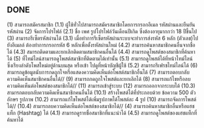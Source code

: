 ## DONE

(1) สามารถสมัครสมาชิก
(1.1) ผู้ใช้ทั่วไปสามารถสมัครสมาชิกโดยการกรอกอีเมล รหัสผ่านและยืนยัน
รหัสผ่าน
(2) จัดการโปรไฟล์
(2.1) ชื่อ เพศ รูปโปรไฟล์วันเดือนปีเกิด ซึ่งต้องอายุมากกว่า 18 ปีขึ้นไป
(3) สามารถรีเซ็ตรหัสผ่านได้
(3.1) เมื่อทำการรีเซ็ตรหัสผ่านระบบจะทำการส่งรหัส 6 หลัก (ตัวเลข)ไปยังอีเมลล์
ต้องทำการกรอกรหัส 6 หลักเพื่อตั้งรหัสผ่านใหม่
(4.2) สามารถค้นหาสมาชิกคนอื่นจากชื่อได้
(4.3) สมารถติดตามและยกเลิกติดตามสมาชิกคนอื่นได้
(4.4) สามารถดูโพสต์ของสมาชิกที่ค้นหาได้
(5) ที่ไทม์ไลน์สามารถดูโพสต์สมาชิกที่ติดตามได้เท่านั้น
(5.1) สามารถดูโพสต์ได้ที่หน้าไทม์ไลน์ ซึ่งเรียงลำดับโพสใหม่อยู่ด้านบนสุด หรือเข้า
ไปดูที่หน้าบัญชีผู้ใช้
(5.2) สามารถรีเฟรชไทม์ไลน์ได้
(6) สามารถดูข้อมูลนับการกดถูกใจหรือแสดงความคิดเห็นต่อโพสต์สมาชิกอื่นได้
(7) สามารถตอบกลับความคิดเห็นสมาชิกคนอื่นได้//
(9) สามารถกดถูกใจโพสต์และยกเลิกได้
(8) สามารถแก้ไขหรือลบความคิดเห็นต่อโพสต์ของสมาชิกได้//
(11) สามารถเข้าสู่ระบบ
(12) สามารถออกจากระบบได้
(10.3) สามารถตอบกลับความคิดเห็นสมาชิกคนอื่นได้
(10.1) สร้างโพสต์ได้ที่ประกอบด้วย ข้อความ 500 ตัวอักษร รูปภาพ
(10.2) สามารถแก้ไขโพสต์ได้เพิ่มรูปภาพได้โพสต์ละ 4 รูป
(10) สามารถจัดการโพสต์ได้//
(10.4) สามารถลบความคิดเห็นต่อโพสต์ของสมาชิกได้//
(4) สามารถค้นหาสมาชิกอื่นหรือแฮชแท็ก (Hashtag) ได้
(4.1) สามารถดูรายชื่อสมาชิกที่แนะนำได้
(4.5) สามารถดูโพสต์ของแฮชแท็กที่ค้นหาได้
